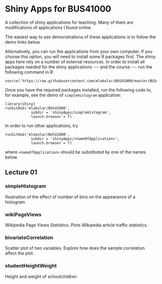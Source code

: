 # Shiny Apps for BUS41000

A collection of shiny applications for teaching.
Many of them are modifications of applications I found online.

The easiest way to see demonstrations of these applications 
is to follow the demo links below.

Alternatively, you can run the applications from your own computer.
If you choose this option, you will need to install some R packages first.
The shiny apps here rely on a number of external resources.
In order to install all packages needed for the shiny applications --- and 
the course --- run the following command in R: 

	source('https://raw.githubusercontent.com/mlakolar/BUS41000/master/BUS41000.packages.R')

Once you have the required packages installed, run the following code 
to, for example, see the demo of `simpleHistogram` application:

	library(shiny)
	runGitHub('mlakolar/BUS41000', 
				subdir = 'shinyApps/simpleHistogram',  
				launch.browser = T)

In order to run other applications, try

	runGitHub('mlakolar/BUS41000', 
				subdir = 'shinyApps/<nameOfApplication>',  
				launch.browser = T)

where `<nameOfApplication>` should be substituted by one of the names below.


## Lecture 01

### simpleHistogram

Illustration of the effect of number of bins on the appearance of a histogram.

### wikiPageViews

Wikipedia Page Views Statistics. Plots Wikipedia article traffic statistics. 

### bivariateCorrelation

Scatter plot of two variables. Explore how does the sample correlation affect 
the plot.

### studentHeightWeight

Height and weight of schoolchildren



